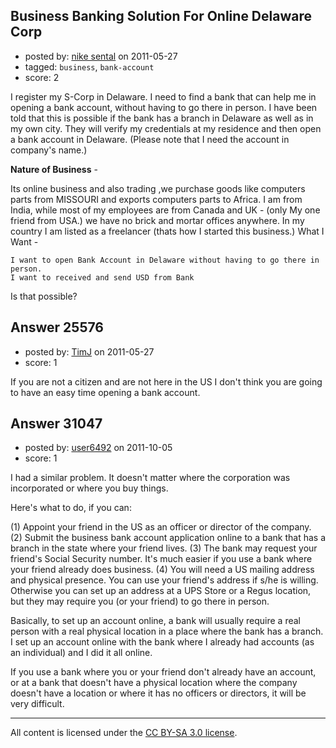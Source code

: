 ## Business Banking Solution For Online Delaware Corp

- posted by: [nike sental](https://stackexchange.com/users/-1/10850-nike-sental) on 2011-05-27
- tagged: `business`, `bank-account`
- score: 2

I  register my S-Corp in Delaware. I need to find a bank that can help me in opening a bank account, without having to go there in person. I have been told that this is possible if the bank has a branch in Delaware as well as in my own city. They will verify my credentials at my residence and then open a bank account in Delaware. (Please note that I need the account in company's name.)

**Nature of Business** -

Its online business and also trading ,we purchase goods like computers parts from MISSOURI and  exports computers parts to Africa. I am from India, while most of my employees are from Canada and UK - (only My one friend from USA.) we have no brick and mortar offices anywhere. In my country I am listed as a freelancer (thats how I started this business.) 
What I Want -

    I want to open Bank Account in Delaware without having to go there in person.
    I want to received and send USD from Bank 

Is that possible?


## Answer 25576

- posted by: [TimJ](https://stackexchange.com/users/-1/1172-timj) on 2011-05-27
- score: 1

If you are not a citizen and are not here in the US I don't think you are going to have an easy time opening a bank account.


## Answer 31047

- posted by: [user6492](https://stackexchange.com/users/-1/6492-user6492) on 2011-10-05
- score: 1

I had a similar problem.  It doesn't matter where the corporation was incorporated or where you buy things.

Here's what to do, if you can:

(1) Appoint your friend in the US as an officer or director of the company.
(2) Submit the business bank account application online to a bank that has a branch in the state where your friend lives.
(3) The bank may request your friend's Social Security number.  It's much easier if you use a bank where your friend already does business.
(4) You will need a US mailing address and physical presence.  You can use your friend's address if s/he is willing.  Otherwise you can set up an address at a UPS Store or a Regus location, but they may require you (or your friend) to go there in person.

Basically, to set up an account online, a bank will usually require a real person with a real physical location in a place where the bank has a branch.  I set up an account online with the bank where I already had accounts (as an individual) and I did it all online.  

If you use a bank where you or your friend don't already have an account, or at a bank that doesn't have a physical location where the company doesn't have a location or where it has no officers or directors, it will be very difficult. 



---

All content is licensed under the [CC BY-SA 3.0 license](https://creativecommons.org/licenses/by-sa/3.0/).
